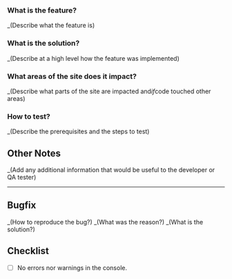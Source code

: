 ### What is the feature?
_(Describe what the feature is)

### What is the solution?
_(Describe at a high level how the feature was implemented)

### What areas of the site does it impact?
_(Describe what parts of the site are impacted and*if*code touched other areas)

### How to test?
_(Describe the prerequisites and the steps to test)

## Other Notes
_(Add any additional information that would be useful to the developer or QA tester)

<hr>

## Bugfix
_(How to reproduce the bug?)
_(What was the reason?)
_(What is the solution?)

## Checklist
- [ ] No errors nor warnings in the console.